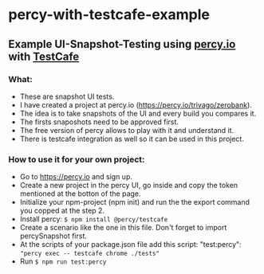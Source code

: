 # percy-with-testcafe-example
## Example UI-Snapshot-Testing using [percy.io](https://percy.io/) with [TestCafe](https://devexpress.github.io/testcafe/)
### What:
* These are snapshot UI tests.
* I have created a project at percy.io (https://percy.io/trivago/zerobank).
* The idea is to take snapshots of the UI and every build you compares it.
* The firsts snaposhots need to be approved first.
* The free version of percy allows to play with it and understand it.
* There is testcafe integration as well so it can be used in this project.
### How to use it for your own project:
* Go to https://percy.io and sign up.
* Create a new project in the percy UI, go inside and copy the token mentioned at the botton of the page.
* Initialize your npm-project (npm init) and run the the export command you copped at the step 2.
* Install percy: `$ npm install @percy/testcafe`
* Create a scenario like the one in this file. Don't forget to import percySnapshot first.
* At the scripts of your package.json file add this script: "test:percy": `"percy exec -- testcafe chrome ./tests"`
* Run `$ npm run test:percy`


